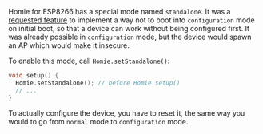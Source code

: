 Homie for ESP8266 has a special mode named `standalone`. It was a [requested feature](https://github.com/homieiot/homie-esp8266/issues/125) to implement a way not to boot into `configuration` mode on initial boot, so that a device can work without being configured first. It was already possible in `configuration` mode, but the device would spawn an AP which would make it insecure.

To enable this mode, call `Homie.setStandalone()`:

```c++
void setup() {
  Homie.setStandalone(); // before Homie.setup()
  // ...
}
```

To actually configure the device, you have to reset it, the same way you would to go from `normal` mode to `configuration` mode.
